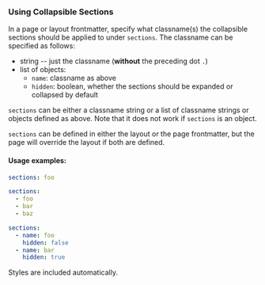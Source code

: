 ### Using Collapsible Sections

In a page or layout frontmatter, specify what classname(s) the collapsible sections should be applied to under `sections`. The classname can be specified as follows:
- string -- just the classname (**without** the preceding dot `.`)
- list of objects:
  - `name`: classname as above
  - `hidden`: boolean, whether the sections should be expanded or collapsed by default

`sections` can be either a classname string or a list of classname strings or objects defined as above. Note that it does not work if `sections` is an object.

`sections` can be defined in either the layout or the page frontmatter, but the page will override the layout if both are defined.

#### Usage examples: 

```yaml
sections: foo
```
```yaml
sections: 
  - foo
  - bar
  - baz
```
```yaml
sections: 
  - name: foo
    hidden: false
  - name: bar
    hidden: true
```

Styles are included automatically.
